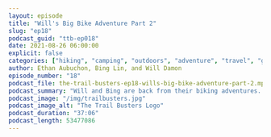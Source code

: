 ```yaml
---
layout: episode
title: "Will's Big Bike Adventure Part 2"
slug: "ep18"
podcast_guid: "ttb-ep018"
date: 2021-08-26 06:00:00
explicit: false
categories: ["hiking", "camping", "outdoors", "adventure", "travel", "gear"]
author: Ethan Aubuchon, Bing Lin, and Will Damon
episode_number: "18"
podcast_file: the-trail-busters-ep18-wills-big-bike-adventure-part-2.mp3
podcast_summary: "Will and Bing are back from their biking adventures. And we're going to dive into how everything went. If you missed our last episode, cycle on back to hear about Will's plans to pedal from Toronto to Montreal."
podcast_image: "/img/trailbusters.jpg"
podcast_image_alt: "The Trail Busters Logo"
podcast_duration: "37:06"
podcast_length: 53477086
---
```

